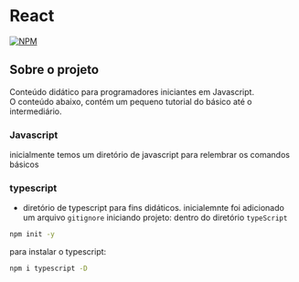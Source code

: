 # React

[![NPM](https://img.shields.io/npm/l/react)](https://github.com/DanielDlc/Django/blob/main/LICENSE)

## Sobre o projeto

Conteúdo didático para programadores iniciantes em Javascript.\
O conteúdo abaixo, contém um pequeno tutorial do básico até o intermediário.

### Javascript

inicialmente temos um diretório de javascript para relembrar os comandos básicos

### typescript

- diretório de typescript para fins didáticos.
  inicialemnte foi adicionado um arquivo `gitignore`
  iniciando projeto: dentro do diretório `typeScript`

```bash
npm init -y
```

para instalar o typescript:

```bash
npm i typescript -D
```
